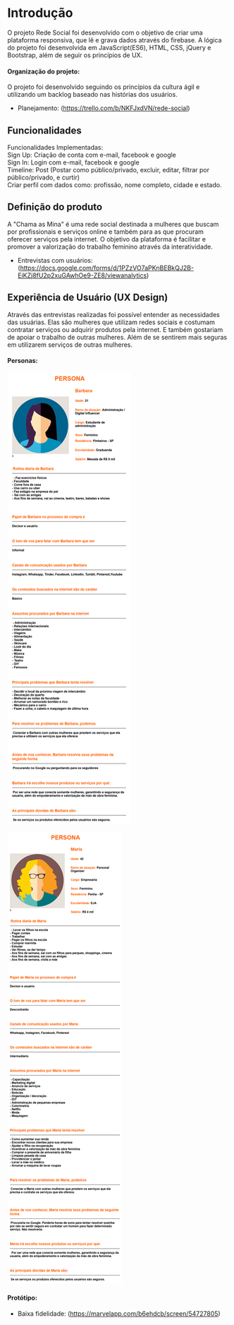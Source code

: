 # Introdução
  O projeto Rede Social foi desenvolvido com o objetivo de criar uma plataforma responsiva, que lê e grava dados através do firebase. A lógica do projeto foi desenvolvida em JavaScript(ES6), HTML, CSS, jQuery e Bootstrap, além de seguir os princípios de UX.

#### Organização do projeto:
  O projeto foi desenvolvido seguindo os princípios da cultura ágil e utilizando um backlog baseado nas histórias dos usuários. 
* Planejamento: (https://trello.com/b/NKFJxdVN/rede-social)

## Funcionalidades
  Funcionalidades Implementadas: <br/>
  Sign Up: Criação de conta com e-mail, facebook e google <br/>
  Sign In: Login com e-mail, facebook e google <br/>
  Timeline: Post (Postar como público/privado, excluir, editar, filtrar por público/privado, e curtir) <br/>
  Criar perfil com dados como: profissão, nome completo, cidade e estado.
 
## Definição do produto
  A "Chama as Mina" é uma rede social destinada a mulheres que buscam por profissionais e serviços online e também para as que procuram oferecer serviços pela internet. O objetivo da plataforma é facilitar e promover a valorização do trabalho feminino através da interatividade.  
* Entrevistas com usuários: (https://docs.google.com/forms/d/1PZzVO7aPKnBEBkQJ2B-EiKZj8fU2p2xuGAwhOe9-ZE8/viewanalytics)

## Experiência de Usuário (UX Design)
  Através das entrevistas realizadas foi possível entender as necessidades das usuárias. Elas são mulheres que utilizam redes sociais e costumam contratar serviços ou adquirir produtos pela internet. E também gostariam de apoiar o trabalho de outras mulheres. Além de se sentirem mais seguras em utilizarem serviços de outras mulheres.

#### Personas:

![Barbara](public/images/Barbara.png)

![Maria](public/images/Maria.png)

#### Protótipo:
* Baixa fidelidade: (https://marvelapp.com/b6ehdcb/screen/54727805)
